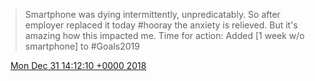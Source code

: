 > Smartphone was dying intermittently, unpredicatably\. So after employer replaced it today \#hooray the anxiety is relieved\. But it's amazing how this impacted me\. Time for action: Added \[1 week w/o smartphone\] to \#Goals2019

<img src="../../media/tweet.ico" width="12" /> [Mon Dec 31 14:12:10 +0000 2018](https://twitter.com/DromerDenker/status/1079742009668186112)